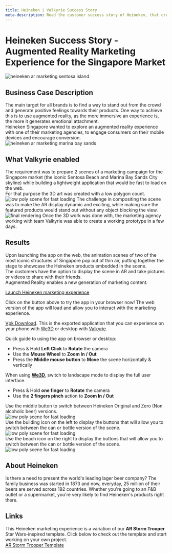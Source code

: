 ```yaml
---
title: Heineken | Valkyrie Success Story
meta-description: Read the customer success story of Heineken, that created a PoC for an Augmented Reality marketing experience in Singapore using our ready-made templates
---
```


# Heineken Success Story - Augmented Reality Marketing Experience for the Singapore Market

![heineken ar marketing sentosa island](https://cdn2.talansoft.com/ftp/img/heineken/sentosa-heineken-marketing.jpg)

## Business Case Description
The main target for all brands is to find a way to stand out from the crowd and generate positive feelings towards their products. One way to achieve this is to use augmented reality, as the more immersive an experience is, the more it generates emotional attachment.<br>
Heineken Singapore wanted to explore an augmented reality experience with one of their marketing agencies, to engage consumers on their mobile devices and encourage conversion. <br>
![heineken ar marketing marina bay sands](https://cdn2.talansoft.com/ftp/img/heineken/mbs-heineken-marketing.jpg)

## What Valkyrie enabled
The requirement was to prepare 2 scenes of a marketing campaign for the Singapore market (the iconic Sentosa Beach and Marina Bay Sands City skyline) while building a lightweight application that would be fast to load on the web.<br>
For that purpose the 3D art was created with a low polygon count.<br>
![low poly scene for fast loading](https://cdn2.talansoft.com/ftp/img/heineken/sentosa-scene-polygon.jpg)
The challenge in compositing the scene was to make the AR display dynamic and exciting, while making sure the featured products would stand out without any object blocking the view.<br>
![final rendering](https://cdn2.talansoft.com/ftp/img/heineken/sentosa-scene-modeling.jpg)
Once the 3D work was done with, the marketing agency working with team Valkyrie was able to create a working prototype in a few days.<br>

## Results
Upon launching the app on the web, the animation scenes of two of the most iconic structures of Singapore pop out of thin air, putting together the stage to showcase the Heineken products embedded in the scene.<br>
The customers have the option to display the scene in AR and take pictures or videos to share with their friends.<br>
Augmented Reality enables a new generation of marketing content.<br>

<a class="btn btn-primary umami--click--bt_launch_heineken_marketing" href="/vlk/samples/heineken-marketing/Heineken-Marketing.vpk">Launch Heineken marketing experience</a>

Click on the button above to try the app in your browser now! The web version of the app will load and allow you to interact with the marketing experience.  

[Vpk Download](https://cdn2.talansoft.com/ftp/samples/Heineken-Marketing.vpk). This is the exported application that you can experience on your phone with [We3D](/vlk/downloads#we3d) or desktop with [Valkyrie](/vlk/downloads#vlk).

Quick guide to using the app on browser or desktop:  
- Press & Hold **Left Click** to **Rotate** the camera
- Use the **Mouse Wheel** to **Zoom In / Out**
- Press the **Middle mouse button** to **Move** the scene horizontally & vertically

When using **[We3D](/vlk/downloads#we3d)**, switch to landscape mode to display the full user interface.  
- Press & Hold **one finger** to **Rotate** the camera
- Use the **2 fingers pinch** action to **Zoom In / Out**

Use the middle button to switch between Heineken Original and Zero (Non alcoholic beer) versions.<br>
![low poly scene for fast loading](https://cdn2.talansoft.com/ftp/img/heineken/bottle-switch-button.png)<br>
Use the building icon on the left to display the buttons that will allow you to switch between the can or bottle version of the scene.<br>
![low poly scene for fast loading](https://cdn2.talansoft.com/ftp/img/heineken/mbs-selection-screen.png)<br>
Use the beach icon on the right to display the buttons that will allow you to switch between the can or bottle version of the scene.<br>
![low poly scene for fast loading](https://cdn2.talansoft.com/ftp/img/heineken/sentosa-selection-screen.png)<br>

## About Heineken
Is there a need to present the world's leading lager beer company? The family business was started in 1873 and now, everyday, 25 million of their beers are served across 192 countries. Whether you're going to an F&B outlet or a supermarket, you're very likely to find Heineken's products right there.

## Links
This Heineken marketing experience is a variation of our **AR Storm Trooper** Star Wars-inspired template. Click below to check out the template and start working on your own project.  
[AR Storm Trooper Template](/vlk/VlkSamples/ar-storm-trooper)  